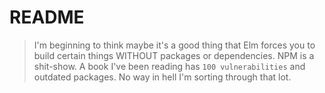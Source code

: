 # README

> I'm beginning to think maybe it's a good thing that Elm forces you to build certain things WITHOUT packages or dependencies. NPM is a shit-show. A book I've been reading has `100 vulnerabilities` and outdated packages. No way in hell I'm sorting through that lot.

